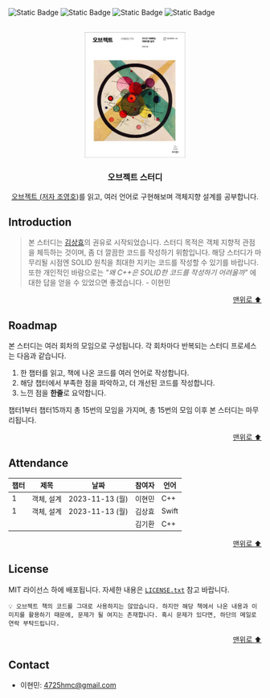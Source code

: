 <a name="readme-top"></a>

![Static Badge](https://img.shields.io/badge/book-object-F7D1B0)
![Static Badge](https://img.shields.io/badge/study-1-BADB52)
![Static Badge](https://img.shields.io/badge/c++-17-00AAAA)
![Static Badge](https://img.shields.io/badge/swift-5.0-F05138)

<br />

<div align="center">
  <a href="https://product.kyobobook.co.kr/detail/S000001766367">
    <img src="img/object_book.jpeg" alt="Logo" width="200">
  </a>

  <h3 align="center">오브젝트 스터디</h3>

  <p align="center">
    <a href="https://product.kyobobook.co.kr/detail/S000001766367" target="_blank">오브젝트 (저자 조영호)</a>를 읽고, 여러 언어로 구현해보며 객체지향 설계를 공부합니다.
  </p>
</div>

## Introduction
> 본 스터디는 [김상효](https://github.com/SH0123)의 권유로 시작되었습니다. 스터디 목적은 객체 지향적 관점을 체득하는 것이며, 좀 더 깔끔한 코드를 작성하기 위함입니다. 해당 스터디가 마무리될 시점엔 SOLID 원칙을 최대한 지키는 코드를 작성할 수 있기를 바랍니다. 또한 개인적인 바람으로는 *"왜 C++은 SOLID한 코드를 작성하기 어려울까"* 에 대한 답을 얻을 수 있었으면 좋겠습니다. - 이현민
<p align="right">
  <a href="#readme-top">맨위로 ⬆</a>
</p>

## Roadmap
본 스터디는 여러 회차의 모임으로 구성됩니다. 각 회차마다 반복되는 스터디 프로세스는 다음과 같습니다.

1. 한 챕터를 읽고, 책에 나온 코드를 여러 언어로 작성합니다.
2. 해당 챕터에서 부족한 점을 파악하고, 더 개선된 코드를 작성합니다.
3. 느낀 점을 **한줄**로 요약합니다.

챕터1부터 챕터15까지 총 15번의 모임을 가지며, 총 15번의 모임 이후 본 스터디는 마무리됩니다.

<p align="right">
  <a href="#readme-top">맨위로 ⬆</a>
</p>


## Attendance
|챕터|제목|날짜|참여자|언어|
|---|---|---|---|---|
| 1 | 객체, 설계 | 2023-11-13 (월) | 이현민 | C++ |
| 1 | 객체, 설계 | 2023-11-13 (월) | 김상효 | Swift |
|  |  |  | 김기환 | C++ |

<p align="right">
  <a href="#readme-top">맨위로 ⬆</a>
</p>

## License

MIT 라이선스 하에 배포됩니다. 자세한 내용은 [`LICENSE.txt`](./LICENSE.txt) 참고 바랍니다.

```
💡 오브젝트 책의 코드를 그대로 사용하지는 않았습니다. 하지만 해당 책에서 나온 내용과 이미지를 활용하기 때문에, 문제가 될 여지는 존재합니다. 혹시 문제가 있다면, 하단의 메일로 연락 부탁드립니다.
```
<p align="right">
  <a href="#readme-top">맨위로 ⬆</a>
</p>

## Contact

- 이현민: 4725hmc@gmail.com
